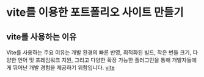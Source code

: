 # vite를 이용한 포트폴리오 사이트 만들기

## vite를 사용하는 이유
Vite를 사용하는 주요 이유는 개발 환경의 빠른 반영, 최적화된 빌드, 작은 번들 크기, 다양한 언어 및 프레임워크 지원, 그리고 다양한 확장 가능한 플러그인을 통해 개발자들에게 뛰어난 개발 경험을 제공하기 위함입니다.
[vite](https://ko.vitejs.dev/guide)